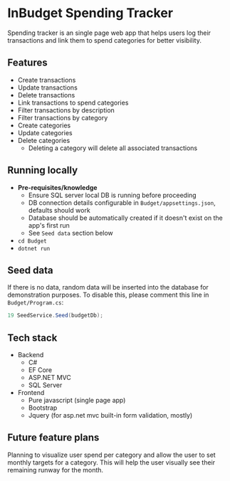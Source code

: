 # InBudget Spending Tracker
Spending tracker is an single page web app that helps
users log their transactions and link them to spend categories
for better visibility.

## Features
- Create transactions
- Update transactions
- Delete transactions
- Link transactions to spend categories
- Filter transactions by description
- Filter transactions by category
- Create categories
- Update categories
- Delete categories
	- Deleting a category will delete all associated transactions

## Running locally

- **Pre-requisites/knowledge**
	- Ensure SQL server local DB is running before proceeding
	- DB connection details configurable in `Budget/appsettings.json`, defaults should work
	- Database should be automatically created if it doesn't exist on the app's first run
	-  See `Seed data` section below
- `cd Budget`
- `dotnet run`

## Seed data
If there is no data, random data will be inserted into the database
for demonstration purposes. To disable this, please comment this line
in `Budget/Program.cs`:

```csharp
19 SeedService.Seed(budgetDb);
```

## Tech stack
- Backend
	- C#
	- EF Core
	- ASP.NET MVC
	- SQL Server
- Frontend
    - Pure javascript (single page app)
	- Bootstrap
	- Jquery (for asp.net mvc built-in form validation, mostly)

## Future feature plans
Planning to visualize user spend per category and allow the user to
set monthly targets for a category. This will help the user
visually see their remaining runway for the month.